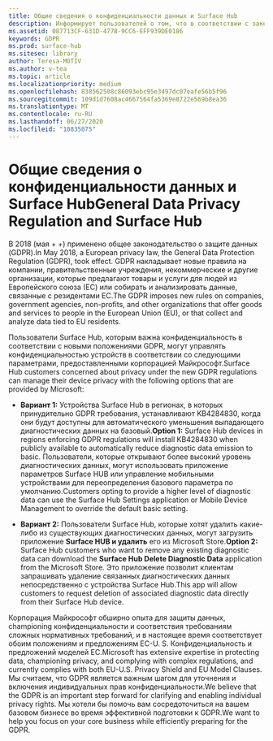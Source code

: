 ```yaml
---
title: Общие сведения о конфиденциальности данных и Surface Hub
description: Информирует пользователей о том, что в соответствии с законами о защите данных в ЕС указаны варианты удаления или ограничения диагностических данных, полученных Surface Hub.
ms.assetid: 087713CF-631D-477B-9CC6-EFF939DE0186
keywords: GDPR
ms.prod: surface-hub
ms.sitesec: library
author: Teresa-MOTIV
ms.author: v-tea
ms.topic: article
ms.localizationpriority: medium
ms.openlocfilehash: 838562508c86093ebc95e3497dc07eafe56b5f96
ms.sourcegitcommit: 109d1d7608ac4667564fa5369e8722e569b8ea36
ms.translationtype: MT
ms.contentlocale: ru-RU
ms.lasthandoff: 06/27/2020
ms.locfileid: "10835075"
---
```

# <span data-ttu-id="5ccc8-104">Общие сведения о конфиденциальности данных и Surface Hub</span><span class="sxs-lookup"><span data-stu-id="5ccc8-104">General Data Privacy Regulation and Surface Hub</span></span>

<span data-ttu-id="5ccc8-105">В 2018 (мая + +) применено общее законодательство о защите данных (GDPR).</span><span class="sxs-lookup"><span data-stu-id="5ccc8-105">In May 2018, a European privacy law, the General Data Protection Regulation (GDPR), took effect.</span></span> <span data-ttu-id="5ccc8-106">GDPR накладывает новые правила на компании, правительственные учреждения, некоммерческие и другие организации, которые предлагают товары и услуги для людей из Европейского союза (ЕС) или собирать и анализировать данные, связанные с резидентами ЕС.</span><span class="sxs-lookup"><span data-stu-id="5ccc8-106">The GDPR imposes new rules on companies, government agencies, non-profits, and other organizations that offer goods and services to people in the European Union (EU), or that collect and analyze data tied to EU residents.</span></span>

<span data-ttu-id="5ccc8-107">Пользователи Surface Hub, которым важна конфиденциальность в соответствии с новыми положениями GDPR, могут управлять конфиденциальностью устройств в соответствии со следующими параметрами, предоставленными корпорацией Майкрософт.</span><span class="sxs-lookup"><span data-stu-id="5ccc8-107">Surface Hub customers concerned about privacy under the new GDPR regulations can manage their device privacy with the following options that are provided by Microsoft:</span></span>

* <span data-ttu-id="5ccc8-108">**Вариант 1:** Устройства Surface Hub в регионах, в которых принудительно GDPR требования, устанавливают KB4284830, когда они будут доступны для автоматического уменьшения выпадающего диагностических данных на базовый.</span><span class="sxs-lookup"><span data-stu-id="5ccc8-108">**Option 1:** Surface Hub devices in regions enforcing GDPR regulations will install KB4284830 when publicly available to automatically reduce diagnostic data emission to basic.</span></span> <span data-ttu-id="5ccc8-109">Пользователи, которые открывают более высокий уровень диагностических данных, могут использовать приложение параметров Surface HUB или управление мобильными устройствами для переопределения базового параметра по умолчанию.</span><span class="sxs-lookup"><span data-stu-id="5ccc8-109">Customers opting to provide a higher level of diagnostic data can use the Surface Hub Settings application or Mobile Device Management to override the default basic setting.</span></span>

* <span data-ttu-id="5ccc8-110">**Вариант 2:** Пользователи Surface Hub, которые хотят удалить какие-либо из существующих диагностических данных, могут загрузить приложение **Surface HUB и удалить** его из Microsoft Store.</span><span class="sxs-lookup"><span data-stu-id="5ccc8-110">**Option 2:** Surface Hub customers who want to remove any existing diagnostic data can download the **Surface Hub Delete Diagnostic Data** application from the Microsoft Store.</span></span> <span data-ttu-id="5ccc8-111">Это приложение позволит клиентам запрашивать удаление связанных диагностических данных непосредственно с устройства Surface Hub.</span><span class="sxs-lookup"><span data-stu-id="5ccc8-111">This app will allow customers to request deletion of associated diagnostic data directly from their Surface Hub device.</span></span>

<span data-ttu-id="5ccc8-112">Корпорация Майкрософт обширно опыта для защиты данных, championing конфиденциальности и соответствия требованиям сложных нормативных требований, и в настоящее время соответствует обоим положениям и предложениям ЕС-U. S. Конфиденциальность и предложений моделей ЕС.</span><span class="sxs-lookup"><span data-stu-id="5ccc8-112">Microsoft has extensive expertise in protecting data, championing privacy, and complying with complex regulations, and currently complies with both EU-U.S. Privacy Shield and EU Model Clauses.</span></span> <span data-ttu-id="5ccc8-113">Мы считаем, что GDPR является важным шагом для уточнения и включения индивидуальных прав конфиденциальности.</span><span class="sxs-lookup"><span data-stu-id="5ccc8-113">We believe that the GDPR is an important step forward for clarifying and enabling individual privacy rights.</span></span> <span data-ttu-id="5ccc8-114">Мы хотели бы помочь вам сосредоточиться на вашем базовом бизнесе во время эффективной подготовки к GDPR.</span><span class="sxs-lookup"><span data-stu-id="5ccc8-114">We want to help you focus on your core business while efficiently preparing for the GDPR.</span></span>

